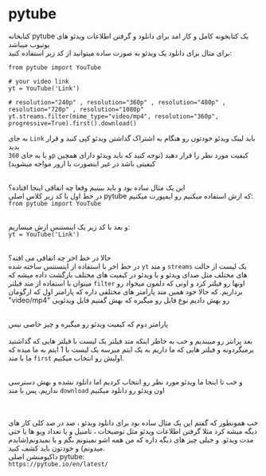 # pytube
کتابخانه pytube یک کتابخونه کامل و کار امد برای دانلود و گرفتن اطلاعات ویدئو های یوتیوب میباشد <br>
برای مثال برای دانلود یک ویدئو به صورت ساده میتوانید از کد زیر استفاده کنید:
```
from pytube import YouTube

# your video link
yt = YouTube('Link')

# resolution="240p" , resolution="360p" , resolution="480p" , resolution="720p" , resolution="1080p"
yt.streams.filter(mime_type="video/mp4", resolution="360p", progressive=True).first().download()
```
به جای `Link` باید لینک ویدئو خودتون رو هنگام به اشتراک گذاشتن ویدئو کپی کنید و قرار بدید <br>
و یا به جای `360p` کیفیت مورد نظر را قرار دهید (توجه کنید که باید ویدئو دارای همچین کیفیتی باشد در غیر اینصورت با ارور مواجه میشوید) <br> <br>

این یک مثال ساده بود و باید ببینیم وقعا چه اتفاقی اینجا افتاده؟ <br>
در خط اول با کد زیر کلاس اصلی pytube که ازش استفاده میکنیم رو ایمپورت میکنیم: <br>
`from pytube import YouTube` <br> <br>

و بعد با کد زیر یک اینستنس ازش میسازیم:<br>
`yt = YouTube('Link')`<br><br>

حالا در خط اخر چه اتفاقی می افته؟<br>
در خط اخر با استفاده از اینستنس ساخته شده `yt` و متد `streams` یک لیست از حالت های مختلف مثل صدای ویدئو و یا ویدئو در کیفیت های مختلف بازگشت داده میشه که میتوان با استفاده از متد فیلتر `filter` اونها رو فیلتر کرد و اونی که دلمون میخواد رو برداریم. که حالا خود همین متد پارامتر های مختلفی داره که پارامتر اول که ارگومان "video/mp4" رو بهش دادیم نوع فایل رو میگیره که بهش گفتیم فایل ویدئویی <br><br>

پارامتر دوم که کیفیت ویدئو رو میگیره و چیز خاصی نیس<br><br>
بعد پرانتز رو میبندیم و خب به خاطر اینکه متد فیلتر یک لیست با فیلتر هایی که گذاشتید برمیگردونه و فیلتر هایی که ما داریم به یک ایتم میرسه یک لیست با 1 ایتم به ما میده که ما با متد `first` اولیش رو انتخاب میکنیم.<br><br>

و خب تا اینجا ما ویدئو مورد نظر رو انتخاب کردیم اما دانلود نشده و بهش دسترسی نداریم. پس با متد `download` اون ویدئو رو دانلود میکنیم<br><br><br>


خب همونطور که گفتم این یک مثال ساده بود برای دانلود ویدئو ،  صد در صد کلی کار های دیگه میشه کرد مثلا گرفتن اطلاعات ویدئو مثل توضیحات ، تامنیل و یا تعداد ویو ها یا حتی مدت ویدئو. و خیلی چیز های دیگه داره که من همه اشو نمیتونم بگم و یا نمیدونم(شایدم میدونم) و خودتون باید کشف کنید.<br>
داکیومنشن اصلی pytube:<br>
`https://pytube.io/en/latest/`
